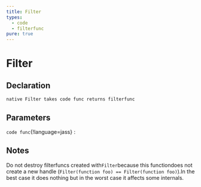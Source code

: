 ```yaml
---
title: Filter
types:
  - code
  - filterfunc
pure: true
---
```


# Filter

## Declaration

```jass
native Filter takes code func returns filterfunc
```

## Parameters
`code func`{!language=jass}
: 

## Notes 
Do not destroy filterfuncs created with`Filter`because this functiondoes not create a new handle (`Filter(function foo) == Filter(function foo)`).In the best case it does nothing but in the worst case it affects some internals.
